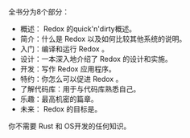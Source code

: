 全书分为8个部分：

- 概述： Redox 的quick'n'dirty概述。
- 简介：什么是 Redox 以及如何比较其他系统的说明。
- 入门：编译和运行 Redox 。
- 设计：一本深入地介绍了 Redox 的设计和实施。
- 开发：写作 Redox 应用程序。
- 特约：你怎么可以促进 Redox 。
- 了解代码库：用于与代码库熟悉自己。
- 乐趣：最高机密的篇章。
- 未来： Redox 的目标是。

你不需要 Rust 和 OS开发的任何知识。
